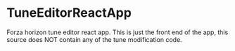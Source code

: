 # TuneEditorReactApp
Forza horizon tune editor react app. This is just the front end of the app, this source does NOT contain any of the tune modification code.
